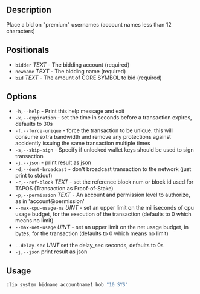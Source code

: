 ## Description

Place a bid on "premium" usernames (account names less than 12 characters)

## Positionals
* `bidder` _TEXT_ - The bidding account (required)
* `newname` _TEXT_  - The bidding name (required)
* `bid` _TEXT_ - The amount of CORE SYMBOL to bid (required)
## Options
* `-h,--help` - Print this help message and exit
* `-x,--expiration` - set the time in seconds before a transaction expires, defaults to 30s
* `-f,--force-unique` - force the transaction to be unique. this will consume extra bandwidth and remove any protections against accidently issuing the same transaction multiple times
* `-s,--skip-sign` - Specify if unlocked wallet keys should be used to sign transaction
* `-j,--json` - print result as json
* `-d,--dont-broadcast` - don't broadcast transaction to the network (just print to stdout)
* `-r,--ref-block` _TEXT_ - set the reference block num or block id used for TAPOS (Transaction as Proof-of-Stake)
* `-p,--permission` _TEXT_ - An account and permission level to authorize, as in 'account@permission'
* `--max-cpu-usage-ms` _UINT_ - set an upper limit on the milliseconds of cpu usage budget, for the execution of the transaction (defaults to 0 which means no limit)
* `--max-net-usage` _UINT_ - set an upper limit on the net usage budget, in bytes, for the transaction (defaults to 0 which means no limit)
- `--delay-sec` _UINT_            set the delay_sec seconds, defaults to 0s
- `-j,--json` print result as json

## Usage


```sh
clio system bidname accountname1 bob "10 SYS"
```
